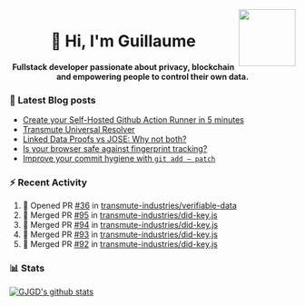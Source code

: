 <img align='right' src='https://user-images.githubusercontent.com/5713670/87202985-820dcb80-c2b6-11ea-9f56-7ec461c497c3.gif' width='100"'>

<h1 align="center">👋 Hi, I'm Guillaume</h1>
<h4 align="center">Fullstack developer passionate about privacy, blockchain and empowering people to control their own data.

### 📝 Latest Blog posts

<!-- BLOG-POST-LIST:START -->
- [Create your Self-Hosted Github Action Runner in 5 minutes](https://medium.com/@gjgd/create-your-self-hosted-github-action-runner-in-5-minutes-a9eff615edc4?source=rss-35e0d58bf235------2)
- [Transmute Universal Resolver](https://medium.com/transmute-techtalk/transmute-universal-resolver-b6c8509858f?source=rss-35e0d58bf235------2)
- [Linked Data Proofs vs JOSE: Why not both?](https://medium.com/transmute-techtalk/linked-data-proofs-vs-jose-why-not-both-1594393418cc?source=rss-35e0d58bf235------2)
- [Is your browser safe against fingerprint tracking?](https://medium.com/@gjgd/is-your-browser-safe-against-fingerprint-tracking-6126952b805b?source=rss-35e0d58bf235------2)
- [Improve your commit hygiene with `git add — patch`](https://medium.com/transmute-techtalk/improve-your-commit-hygiene-with-git-add-patch-3b7dd9c117c4?source=rss-35e0d58bf235------2)
<!-- BLOG-POST-LIST:END -->

### :zap: Recent Activity

<!--START_SECTION:activity-->
1. 💪 Opened PR [#36](https://github.com/transmute-industries/verifiable-data/pull/36) in [transmute-industries/verifiable-data](https://github.com/transmute-industries/verifiable-data)
2. 🎉 Merged PR [#95](https://github.com/transmute-industries/did-key.js/pull/95) in [transmute-industries/did-key.js](https://github.com/transmute-industries/did-key.js)
3. 🎉 Merged PR [#94](https://github.com/transmute-industries/did-key.js/pull/94) in [transmute-industries/did-key.js](https://github.com/transmute-industries/did-key.js)
4. 🎉 Merged PR [#93](https://github.com/transmute-industries/did-key.js/pull/93) in [transmute-industries/did-key.js](https://github.com/transmute-industries/did-key.js)
5. 🎉 Merged PR [#92](https://github.com/transmute-industries/did-key.js/pull/92) in [transmute-industries/did-key.js](https://github.com/transmute-industries/did-key.js)
<!--END_SECTION:activity-->

### 📊 Stats

[![GJGD's github stats](https://github-readme-stats.vercel.app/api?username=gjgd&count_private=true&show_icons=true&custom_title=My%20Github%20Stats)](https://github.com/anuraghazra/github-readme-stats)
